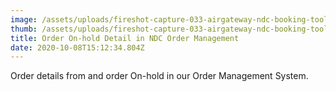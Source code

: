 ```yaml
---
image: /assets/uploads/fireshot-capture-033-airgateway-ndc-booking-tool-web.bookingpad.work.png
thumb: /assets/uploads/fireshot-capture-033-airgateway-ndc-booking-tool-web.bookingpad.work.png
title: Order On-hold Detail in NDC Order Management
date: 2020-10-08T15:12:34.804Z
---
```

Order details from and order On-hold in our Order Management System.